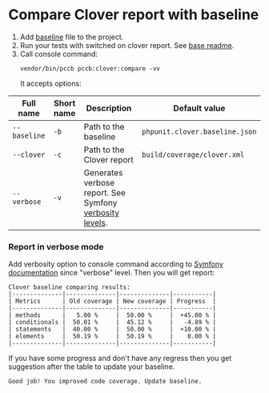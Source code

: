 Compare Clover report with baseline
===================================

1. Add [baseline](clover_build_baseline.md) file to the project.
2. Run your tests with switched on clover report. See [base readme](./../README.md#usage).
3. Call console command:
   ```shell
   vendor/bin/pccb pccb:clover:compare -vv
   ```
   It accepts options:

| Full name    | Short name | Description                                                                                                       | Default value                  |
|--------------|------------|-------------------------------------------------------------------------------------------------------------------|--------------------------------|
| `--baseline` | `-b`       | Path to the baseline                                                                                              | `phpunit.clover.baseline.json` |
| `--clover`   | `-c`       | Path to the Clover report                                                                                         | `build/coverage/clover.xml`    |
| `--verbose`  | `-v`       | Generates verbose report. See Symfony [verbosity levels](https://symfony.com/doc/current/console/verbosity.html). |                                |


### Report in verbose mode

Add verbosity option to console command according to [Symfony documentation](https://symfony.com/doc/current/console/verbosity.html) since "verbose" level. 
Then you will get report:
```
Clover baseline comparing results:
|--------------|--------------|--------------|-----------|
| Metrics      | Old coverage | New coverage | Progress  |
|--------------|--------------|--------------|-----------|
| methods      |   5.00 %     |  50.00 %     |  +45.00 % |
| conditionals |  50.01 %     |  45.12 %     |   -4.89 % |
| statements   |  40.00 %     |  50.00 %     |  +10.00 % |
| elements     |  50.19 %     |  50.19 %     |    0.00 % |
|--------------|--------------|--------------|-----------|
```

If you have some progress and don't have any regress then you get suggestion after the table to update your baseline.
```
Good job! You improved code coverage. Update baseline.
```
